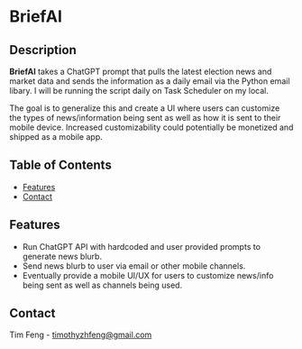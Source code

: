 # BriefAI

## Description

**BriefAI** takes a ChatGPT prompt that pulls the latest election news and market data and sends the information as a daily email via the Python email libary. I will be running the script daily on Task Scheduler on my local.

The goal is to generalize this and create a UI where users can customize the types of news/information being sent as well as how it is sent to their mobile device. Increased customizability could potentially be monetized and shipped as a mobile app.

## Table of Contents
- [Features](#features)
- [Contact](#contact)

## Features

- Run ChatGPT API with hardcoded and user provided prompts to generate news blurb.
- Send news blurb to user via email or other mobile channels.
- Eventually provide a mobile UI/UX for users to customize news/info being sent as well as channels being used.

## Contact

Tim Feng - timothyzhfeng@gmail.com

